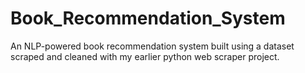 # Book_Recommendation_System
An NLP-powered book recommendation system built using a dataset scraped and cleaned with my earlier python web scraper project.
